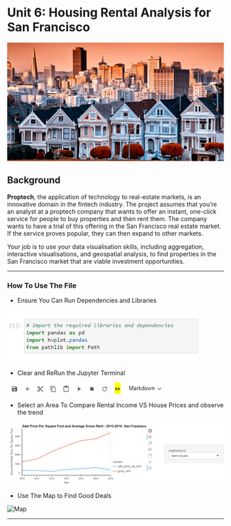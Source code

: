 # Unit 6: Housing Rental Analysis for San Francisco

![Chart Play](/Images/6-4-challenge-image.png)

## Background

**Proptech**, the application of technology to real-estate markets, is an innovative domain in the fintech industry. The project assumes that you’re an analyst at a proptech company that wants to offer an instant, one-click service for people to buy properties and then rent them. The company wants to have a trial of this offering in the San Francisco real estate market. If the service proves popular, they can then expand to other markets.

Your job is to use your data visualisation skills, including aggregation, interactive visualisations, and geospatial analysis, to find properties in the San Francisco market that are viable investment opportunities.



---



### How To Use The File

* Ensure You Can Run Dependencies and Libraries

![Libraries](/Images/Libraries.PNG)

* Clear and ReRun the Jupyter Terminal

![ReRun](/Images/ReRun.PNG)

* Select an Area To Compare Rental Income VS House Prices and observe the trend

![Selection](/Images/Housing%20Instruction%201.gif)

* Use The Map to Find Good Deals

![Map](/Images/Housing%20Instruction%202.gif)

---
